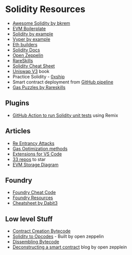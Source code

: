 # Solidity Resources

*   [Awesome Solidity by bkrem](https://github.com/bkrem/awesome-solidity)
*   [EVM Boilerplate](https://github.com/ethereum-boilerplate/ethereum-boilerplate)
*   [Solidity by example](https://solidity-by-example.org/)
*   [Vyper by example](https://vyper-by-example.org/)
*   [Eth builders](https://ethereumbuilders.gitbooks.io/guide/content/en/solidity_tutorials.html)
*   [Solidity Docs](https://docs.soliditylang.org/en/develop/)
*   [Open Zeppelin](https://docs.openzeppelin.com/)
*   [RareSkills](https://www.rareskills.io/)
*   [Solidity Cheat Sheet](https://github.com/manojpramesh/solidity-cheatsheet)
*   [Uniswap V3](https://uniswapv3book.com/) book
*   Practice Solidity - [0xship](https://0xship.vercel.app)
*   Smart contract deployment from [GitHub pipeline](https://github.com/spalladino/sample-contract-deploy-pipeline)
*   [Gas Puzzles by Rareskills](https://github.com/RareSkills/gas-puzzles)

## Plugins

*   [GitHub Action to run Solidity unit tests](https://substack.com/redirect/fed4e91b-79ba-460e-a714-174cbc839995?r=u96z8) using Remix

## Articles

*   [Re Entrancy Attacks](https://betterprogramming.pub/solidity-smart-contract-security-preventing-reentrancy-attacks-fc729339a3ff)
*   [Gas Optimization methods](https://blockchain-article.medium.com/list/4d04df65c10f)
*   [Extensions for VS Code](https://sm4rty.medium.com/top-5-vs-code-extensions-for-smart-contract-hacking-2022-528740a575c6)
*   [33 repos](https://blog.developerdao.com/35-github-repositories-every-solidity-developer-should-bookmark) to star
*   [EVM Storage Diagram](https://twitter.com/blainemalone/status/1597352375593078784)

## Foundry

*   [Foundry Cheat Code](https://twitter.com/gakonst/status/1584000626010165248)
*   [Foundry Resources](https://github.com/crisgarner/awesome-foundry)
*   [Cheatsheet by Dabit3](https://github.com/dabit3/foundry-cheatsheet)

## Low level Stuff

*   [Contract Creation Bytecode](https://monokh.com/posts/ethereum-contract-creation-bytecode)
*   [Solidity to Opcodes](https://solmap.zeppelin.solutions/) - Built by open zeppelin
*   [Dissembling Bytecode](https://whileydave.com/2023/01/04/disassembling-evm-bytecode-the-basics/)
*   [Deconstructing a smart contract](https://blog.openzeppelin.com/deconstructing-a-solidity-contract-part-i-introduction-832efd2d7737/) blog by open zepplein